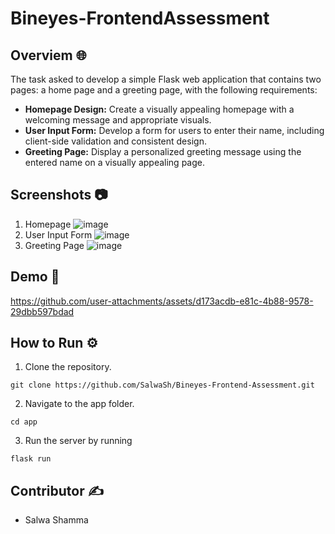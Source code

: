 # Bineyes-FrontendAssessment

## Overviem 🌐

The task asked to develop a simple Flask web application that contains two pages: a home page and a greeting page, with the following requirements:

- **Homepage Design:** Create a visually appealing homepage with a welcoming message and appropriate visuals.
- **User Input Form:** Develop a form for users to enter their name, including client-side validation and consistent design.
- **Greeting Page:** Display a personalized greeting message using the entered name on a visually appealing page.

## Screenshots 📷
1. Homepage
![image](https://github.com/user-attachments/assets/06c30e76-96d9-4bac-87a9-09ceed7ca103)
2. User Input Form
![image](https://github.com/user-attachments/assets/bf386a5b-406a-409a-965b-cc355537ef91)
3. Greeting Page
![image](https://github.com/user-attachments/assets/61b50149-d68c-49a1-8ecf-68ad8b643820)

## Demo 🎥
https://github.com/user-attachments/assets/d173acdb-e81c-4b88-9578-29dbb597bdad

## How to Run ⚙️
1. Clone the repository.
```
git clone https://github.com/SalwaSh/Bineyes-Frontend-Assessment.git
```
2. Navigate to the app folder.
```
cd app
```
3. Run the server by running 
```
flask run
```

## Contributor ✍️
- Salwa Shamma
